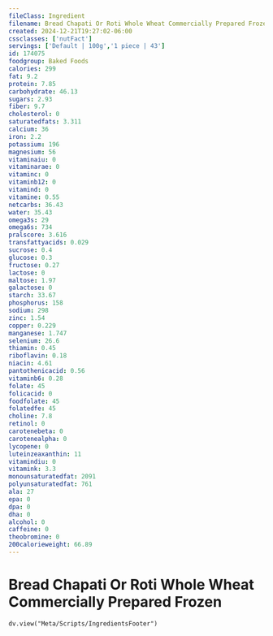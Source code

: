 ```yaml
---
fileClass: Ingredient
filename: Bread Chapati Or Roti Whole Wheat Commercially Prepared Frozen
created: 2024-12-21T19:27:02-06:00
cssclasses: ['nutFact']
servings: ['Default | 100g','1 piece | 43']
id: 174075
foodgroup: Baked Foods
calories: 299
fat: 9.2
protein: 7.85
carbohydrate: 46.13
sugars: 2.93
fiber: 9.7
cholesterol: 0
saturatedfats: 3.311
calcium: 36
iron: 2.2
potassium: 196
magnesium: 56
vitaminaiu: 0
vitaminarae: 0
vitaminc: 0
vitaminb12: 0
vitamind: 0
vitamine: 0.55
netcarbs: 36.43
water: 35.43
omega3s: 29
omega6s: 734
pralscore: 3.616
transfattyacids: 0.029
sucrose: 0.4
glucose: 0.3
fructose: 0.27
lactose: 0
maltose: 1.97
galactose: 0
starch: 33.67
phosphorus: 158
sodium: 298
zinc: 1.54
copper: 0.229
manganese: 1.747
selenium: 26.6
thiamin: 0.45
riboflavin: 0.18
niacin: 4.61
pantothenicacid: 0.56
vitaminb6: 0.28
folate: 45
folicacid: 0
foodfolate: 45
folatedfe: 45
choline: 7.8
retinol: 0
carotenebeta: 0
carotenealpha: 0
lycopene: 0
luteinzeaxanthin: 11
vitamindiu: 0
vitamink: 3.3
monounsaturatedfat: 2091
polyunsaturatedfat: 761
ala: 27
epa: 0
dpa: 0
dha: 0
alcohol: 0
caffeine: 0
theobromine: 0
200calorieweight: 66.89
---
```


# Bread Chapati Or Roti Whole Wheat Commercially Prepared Frozen

```dataviewjs
dv.view("Meta/Scripts/IngredientsFooter")
```